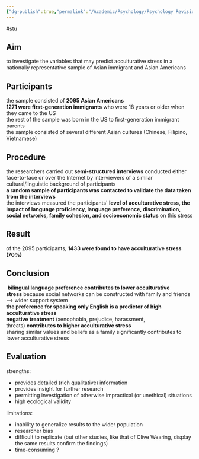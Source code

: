 ```yaml
---
{"dg-publish":true,"permalink":"/Academic/Psychology/Psychology Revision/Study/Lueck & Wilson (2010)/"}
---
```


#stu 
## Aim
to investigate the variables that may predict acculturative stress in a nationally representative sample of Asian immigrant and Asian Americans

## Participants
the sample consisted of **2095 Asian Americans**  
**1271 were first-generation immigrants** who were 18 years or older when they came to the US  
the rest of the sample was born in the US to first-generation immigrant parents  
the sample consisted of several different Asian cultures (Chinese, Filipino, Vietnamese)

## Procedure
the researchers carried out **semi-structured interviews** conducted either face-to-face or over the Internet by interviewers of a similar cultural/linguistic background of participants  
**a random sample of participants was contacted to validate the data taken from the interviews**  
the interviews measured the participants' **level of acculturative stress, the impact of language proficiency, language preference, discrimination, social networks, family cohesion, and socioeconomic status** on this stress

## Result
of the 2095 participants, **1433 were found to have acculturative stress (70%)**

## Conclusion
 **bilingual language preference contributes to lower acculturative stress** because social networks can be constructed with family and friends --> wider support system  
**the preference for speaking only English is a predictor of high acculturative stress**  
**negative treatment** (xenophobia, prejudice, harassment, threats) **contributes to higher acculturative stress**  
sharing similar values and beliefs as a family significantly contributes to lower acculturative stress

## Evaluation 
strengths:  
- provides detailed (rich qualitative) information  
- provides insight for further research  
- permitting investigation of otherwise impractical (or unethical) situations  
- high ecological validity  
  
limitations:  
- inability to generalize results to the wider population  
- researcher bias  
- difficult to replicate (but other studies, like that of Clive Wearing, display the same results confirm the findings)  
- time-consuming ?